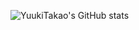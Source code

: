 ![YuukiTakao's GitHub stats](https://github-readme-stats.vercel.app/api?username=YuukiTakao&show_icons=true&theme=gradient)
